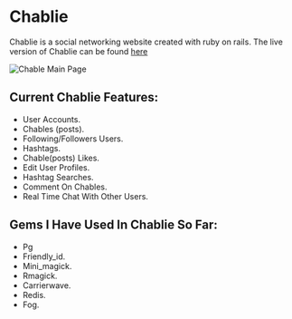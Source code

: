 # **Chablie**

Chablie is a social networking website created with ruby on rails. The live version of Chablie can be found [here](https://chablie.herokuapp.com)

![Chable Main Page](https://res.cloudinary.com/areeba/image/upload/v1561033434/screencapture-chablie-herokuapp-2019-06-20-17_22_48.png)
## Current Chablie Features:

+ User Accounts.
+ Chables (posts).
+ Following/Followers Users.
+ Hashtags.
+ Chable(posts) Likes.
+ Edit User Profiles.
+ Hashtag Searches.
+ Comment On Chables.
+ Real Time Chat With Other Users.

## Gems I Have Used In Chablie So Far:

+ Pg
+ Friendly_id.
+ Mini_magick.
+ Rmagick.
+ Carrierwave.
+ Redis.
+ Fog.
